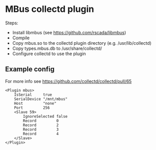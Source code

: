 # MBus collectd plugin

Steps:
 - Install libmbus (see https://github.com/rscada/libmbus)
 - Compile
 - Copy mbus.so to the collectd plugin directory (e.g. /usr/lib/collectd)
 - Copy types.mbus.db to /usr/share/collectd/
 - Configure collectd to use the plugin

## Example config

For more info see https://github.com/collectd/collectd/pull/65


```
<Plugin mbus>
    IsSerial     true
    SerialDevice "/mnt/mbus"
    Host         "none"
    Port         256
    <Slave 59>
        IgnoreSelected false
        Record         0
        Record         2
        Record         3
        Record         4
    </Slave>
</Plugin>
```
